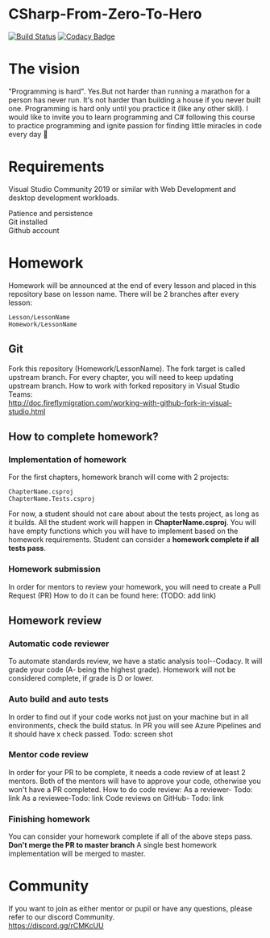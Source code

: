 # CSharp-From-Zero-To-Hero 
[![Build Status](https://dev.azure.com/almantusk/From-Zero-To-Hero/_apis/build/status/csinn.CSharp-From-Zero-To-Hero?branchName=master)](https://dev.azure.com/almantusk/From-Zero-To-Hero/_build/latest?definitionId=6&branchName=master)
[![Codacy Badge](https://api.codacy.com/project/badge/Grade/a358adf21c2442cd91a4827a50213ff1)](https://www.codacy.com/manual/Almantask/CSharp-From-Zero-To-Hero?utm_source=github.com&amp;utm_medium=referral&amp;utm_content=csinn/CSharp-From-Zero-To-Hero&amp;utm_campaign=Badge_Grade)
  # The vision
"Programming is hard". Yes.But not harder than running a marathon for a person has never run. It's not harder than 
building a house if you never built one. Programming is hard only until you practice it (like any other skill). I would like to invite you to learn programming and C# following this course to practice programming and ignite passion for finding little miracles in code every day 🙂
  
  # Requirements
  Visual Studio Community 2019 or similar with Web Development and desktop development workloads.  

  Patience and persistence  
  Git installed  
  Github account  
  
  # Homework 
  Homework will be announced at the end of every lesson and placed in this repository base on lesson name. There will be 2 branches after every lesson:  
  ```
  Lesson/LessonName  
  Homework/LessonName  
  ```
  ## Git
  Fork this repository (Homework/LessonName). 
  The fork target is called upstream branch. For every chapter, you will need to keep updating upstream branch. 
  How to work with forked repository in Visual Studio Teams:  
  http://doc.fireflymigration.com/working-with-github-fork-in-visual-studio.html
  
  ## How to complete homework? 
  ### Implementation of homework
  For the first chapters, homework branch will come with 2 projects:
  ```
  ChapterName.csproj
  ChapterName.Tests.csproj
  ```
  For now, a student should not care about about the tests project, as long as it builds. 
  All the student work will happen in **ChapterName.csproj**. 
  You will have empty functions which you will have to implement based on the homework requirements. 
  Student can consider a **homework complete if all tests pass**.
  
  ### Homework submission
 
  In order for mentors to review your homework, you will need to create a Pull Request (PR) 
  How to do it can be found here: (TODO: add link) 
  
  ## Homework review
  ### Automatic code reviewer
  To automate standards review, we have a static analysis tool--Codacy. It will grade your code (A- being the highest grade). Homework will not be considered complete, if grade is D or lower. 
  ### Auto build and auto tests
  In order to find out if your code works not just on your machine but in all environments, check the build status. 
  In PR you will see Azure Pipelines and it should have x check passed. 
  Todo: screen shot
  ### Mentor code review
  In order for your PR to be complete, it needs a code review of at least 2 mentors. 
  Both of the mentors will have to approve your code, otherwise you won't have a PR completed. 
  How to do code review:
  As a reviewer- Todo: link
  As a reviewee-Todo: link
  Code reviews on GitHub- Todo: link
  
  ### Finishing homework
  You can consider your homework complete if all of the above steps pass. 
  **Don't merge the PR to master branch**
  A single best homework implementation will be merged to master. 

  

  # Community
  If you want to join as either mentor or pupil or have any questions, please refer to our discord Community.  
  https://discord.gg/rCMKcUU
  
  



 

 

